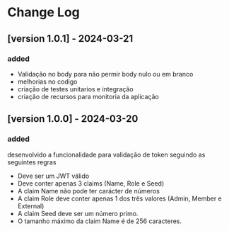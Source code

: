 # Change Log

## [version 1.0.1] - 2024-03-21

### added
- Validação no body para não permir body nulo ou em branco
- melhorias no codigo
- criação de testes unitarios e integração
- criação de recursos para monitoria da aplicação

## [version 1.0.0] - 2024-03-20

### added
desenvolvido a funcionalidade para validação de token seguindo as seguintes regras
- Deve ser um JWT válido
- Deve conter apenas 3 claims (Name, Role e Seed)
- A claim Name não pode ter carácter de números
- A claim Role deve conter apenas 1 dos três valores (Admin, Member e External)
- A claim Seed deve ser um número primo.
- O tamanho máximo da claim Name é de 256 caracteres.
